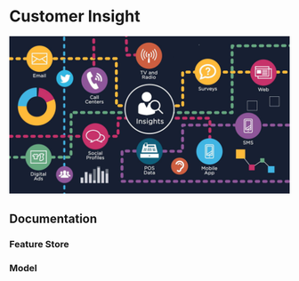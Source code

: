 # Customer Insight

![CustomerInsight](asset/Consumer-Insights.jpg)


## Documentation

### Feature Store

### Model
